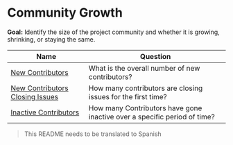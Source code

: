 # Community Growth

**Goal:** Identify the size of the project community and whether it is growing, shrinking, or staying the same.

Name | Question
--- | ---
[New Contributors](new-contributors.md) | What is the overall number of new contributors?
[New Contributors Closing Issues](new-contributor-closing-issues.md) | How many contributors are closing issues for the first time?
[Inactive Contributors](inactive-contributors.md) | How many Contributors have gone inactive over a specific period of time?

> This README needs to be translated to Spanish